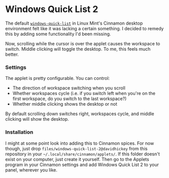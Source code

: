 # Windows Quick List 2
The default [`windows-quick-list`](https://github.com/linuxmint/Cinnamon/tree/master/files/usr/share/cinnamon/applets/windows-quick-list%40cinnamon.org) in Linux Mint's Cinnamon desktop environment felt like it was lacking a certain something. I decided to remedy this by adding some functionality I'd been missing.

Now, scrolling while the cursor is over the applet causes the workspace to switch. Middle clicking will toggle the desktop. To me, this feels much better.

### Settings

The applet is pretty configurable. You can control:

* The direction of workspace switching when you scroll
* Whether workspaces cycle (i.e. if you switch left when you're on the first workspace, do you switch to the last workspace?)
* Whether middle clicking shows the desktop or not

By default scrolling down switches right, workspaces cycle, and middle clicking will show the desktop.


### Installation

I might at some point look into adding this to Cinnamon spices. For now though, just drop `files/windows-quick-list-2@davidhickey` from this repository in your `~/.local/share/cinnamon/applets/`. If this folder doesn't exist on your computer, just create it yourself. Then go to the Applets program in your Cinnamon settings and add Windows Quick List 2 to your panel, wherever you like.
